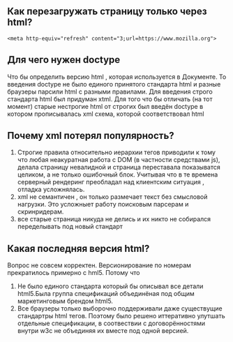 ## Как перезагружать страницу только через html?
`<meta http-equiv="refresh" content="3;url=https://www.mozilla.org">`

## Для чего нужен doctype
Что бы определить версию html , которая используется в Документе. То введения doctype не было единого принятого стандарта html и разные браузеры парсили html с разными правилами. Для введения строго стандарта html был придуман xtml. Для того что бы отличать (на тот момент) старые нестрогие html от строгих был введён doctype в котором прописывалась xml схема, которой соответствовал html

## Почему xml потерял популярность?
1. Строгие правила относительно иерархии тегов приводили к тому что любая неакуратная работа с DOM (в частности средствами js), делала страницу невалидной и страница переставала показыватся целиком, а не только ошибочный блок. Учитывая что в те времена серверный рендеринг преобладал над клиентским ситуация , отладка усложнялась. 
2. xml не семантичен , он только размечает текст без смысловой нагрузки. Это усложныет работу поисковым парсерам и скринридерам.
3. все старые страница никуда не делись и их никто не собирался переделывать под новый стандарт

## Какая последняя версия html?
Вопрос не совсем корректен. Версионирование по номерам прекратилось примерно c hml5. Потому что 
1. Не было единого стандарта который бы описывал все детали html5.Была группа спецификаций объединёная под общим маркетинговым брендом html5.
2. Все браузеры только выборочно поддерживали даже существущие стандартры html тегов.
Поэтому было решено иттеративно улутшать отдельные спецификации, в соотвествии с договорённостями внутри w3c не объединяя их вместе под одной версией.
 